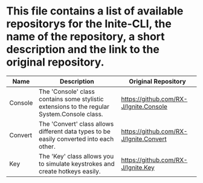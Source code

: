 # This file contains a list of available repositorys for the Inite-CLI, the name of the repository, a short description and the link to the original repository.

| Name    | Description                                                                                 | Original Repository                    |
|---------|---------------------------------------------------------------------------------------------|----------------------------------------|
| Console | The 'Console' class contains some stylistic extensions to the regular System.Console class. | https://github.com/RX-J/Ignite.Console |
| Convert | The 'Convert' class allows different data types to be easily converted into each other.     | https://github.com/RX-J/Ignite.Convert |
| Key     | The 'Key' class allows you to simulate keystrokes and create hotkeys easily.                | https://github.com/RX-J/Ignite.Key     |